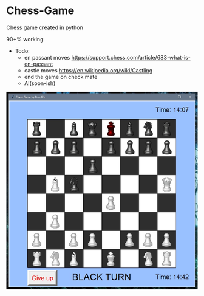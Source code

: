# Chess-Game
Chess game created in python

90+% working
- Todo:
  - en passant moves https://support.chess.com/article/683-what-is-en-passant
  - castle moves https://en.wikipedia.org/wiki/Castling
  - end the game on check mate
  - AI(soon-ish) 

![Start_screen](assets/001.jpg "Start_screen")
